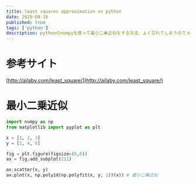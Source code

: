 ```yaml
---
title: least squares approximation on python
date: 2020-09-10
published: true
tags: ['python']
description: pythonのnumpyを使って最小二乗近似をする方法．よく忘れてしまうのでメモ．
---
```


# 参考サイト
[http://ailaby.com/least_square/](http://ailaby.com/least_square/)


# 最小二乗近似
```python
import numpy as np
from matplotlib import pyplot as plt

x = [1, 2, 3]
y = [2, 4, 6]

fig = plt.figure(figsize=(6,6))
ax = fig.add_subplot(111)

ax.scatter(x, y)
ax.plot(x, np.poly1d(np.polyfit(x, y, 1))(x)) # 最小二乗近似
```

